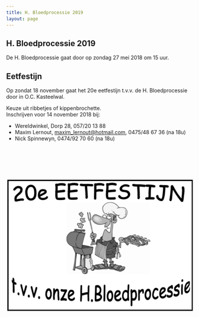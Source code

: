 ```yaml
---
title: H. Bloedprocessie 2019
layout: page
---
```


## H. Bloedprocessie 2019

De H. Bloedprocessie gaat door op zondag 27 mei 2018 om 15 uur.


## Eetfestijn

Op zondat 18 november gaat het 20e eetfestijn t.v.v. de H. Bloedprocessie door in O.C. Kasteelwal.

Keuze uit ribbetjes of kippenbrochette.<br />
Inschrijven voor 14 november 2018 bij:
- Wereldwinkel, Dorp 28, 057/20 13 88
- Maxim Lernout, maxim_lernout@hotmail.com, 0475/48 67 36 (na 18u) 
- Nick Spinnewyn, 0474/92 70 60 (na 18u) 

<div style="text-align: center; margin: 100px 0">
    <img src="./public/assets/eetfestijn-2018.jpg" alt="Affiche eetfestijn 2018" />
</div>